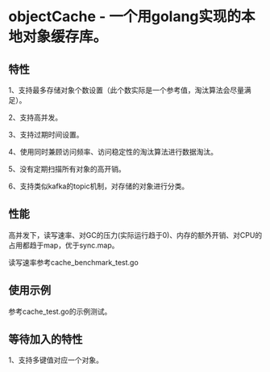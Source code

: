 # objectCache - 一个用golang实现的本地对象缓存库。


## 特性
1、支持最多存储对象个数设置（此个数实际是一个参考值，淘汰算法会尽量满足）。

2、支持高并发。

3、支持过期时间设置。

4、使用同时兼顾访问频率、访问稳定性的淘汰算法进行数据淘汰。

5、没有定期扫描所有对象的高开销。

6、支持类似kafka的topic机制，对存储的对象进行分类。

## 性能
高并发下，读写速率、对GC的压力(实际运行趋于0)、内存的额外开销、对CPU的占用都趋于map，优于sync.map。

读写速率参考cache_benchmark_test.go

## 使用示例

参考cache_test.go的示例测试。

## 等待加入的特性
1、支持多键值对应一个对象。